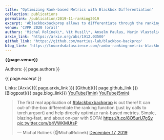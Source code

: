 ```yaml
---
title: "Optimizing Rank-based Metrics with Blackbox Differentiation"
collection: publications
permalink: /publication/2019-11-ranking2019
excerpt: '#blackboxbackprop allows to differentiate through the ranking function out of the box. This, along with a few other tricks, allows for efficient optimization of rank-based metrics. With a minimal implementation overhead, we obtain competitive results on metric learning benchmarks and on object detection.'
venue: 'CVPR 2020 (oral)'
authors: 'Michal Rolínek\*, Vít Musil\*, Anselm Paulus, Marin Vlastelica, Claudio Michaelis, Georg Martius'
arxiv_link: 'https://arxiv.org/abs/1912.03500'
github_link: 'https://github.com/martius-lab/blackbox-backprop'
blog_link: 'https://towardsdatascience.com/rambo-ranking-metric-blackbox-optimization-36811a5f52dd'
---
```


**{{page.venue}}**

Authors: {{ page.authors }}

{{ page.excerpt }}

Links: [Arxiv]({{ page.arxiv_link }}) [Github]({{ page.github_link }}) [Blogpost]({{ page.blog_link}}) [YouTube(1min)](https://www.youtube.com/watch?v=Kmu3G4TF9JA) [YouTube(5min)](https://www.youtube.com/watch?v=UtOG3utfd5s)

<blockquote class="twitter-tweet"><p lang="en" dir="ltr">The first real application of <a href="https://twitter.com/hashtag/blackboxbackprop?src=hash&amp;ref_src=twsrc%5Etfw">#blackboxbackprop</a> is out there! It can out-of-the-box differentiate the ranking function (just by calls to torch.argsort) and help directly optimize rank-based metrics. Simple, blazing-fast, and about on-par with SOTA! <a href="https://t.co/8O5urU7gSy">https://t.co/8O5urU7gSy</a> <a href="https://t.co/b4VWKMUtsP">pic.twitter.com/b4VWKMUtsP</a></p>&mdash; Michal Rolínek (@MichalRolinek) <a href="https://twitter.com/MichalRolinek/status/1206998793322975232?ref_src=twsrc%5Etfw">December 17, 2019</a></blockquote> <script async src="https://platform.twitter.com/widgets.js" charset="utf-8"></script>

